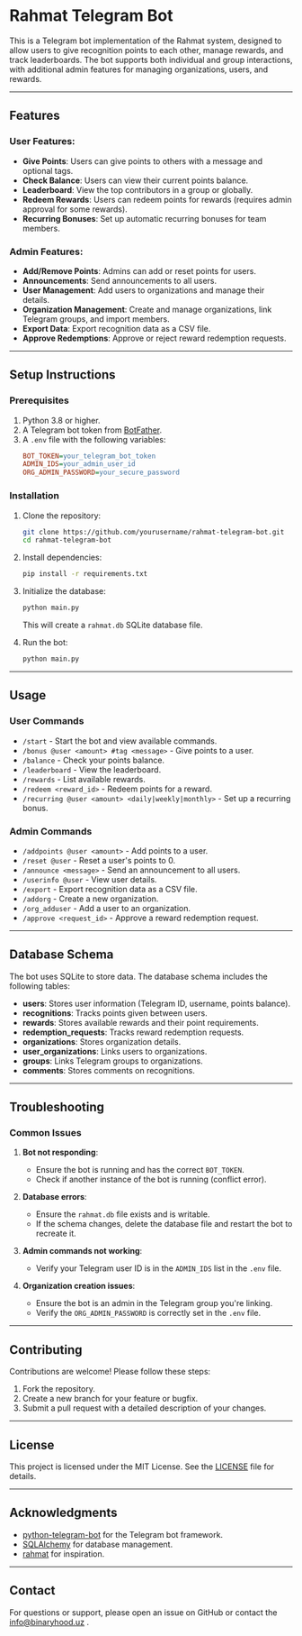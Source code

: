 # Rahmat Telegram Bot

This is a Telegram bot implementation of the Rahmat system, designed to allow users to give recognition points to each other, manage rewards, and track leaderboards. The bot supports both individual and group interactions, with additional admin features for managing organizations, users, and rewards.

---

## Features

### User Features:
- **Give Points**: Users can give points to others with a message and optional tags.
- **Check Balance**: Users can view their current points balance.
- **Leaderboard**: View the top contributors in a group or globally.
- **Redeem Rewards**: Users can redeem points for rewards (requires admin approval for some rewards).
- **Recurring Bonuses**: Set up automatic recurring bonuses for team members.

### Admin Features:
- **Add/Remove Points**: Admins can add or reset points for users.
- **Announcements**: Send announcements to all users.
- **User Management**: Add users to organizations and manage their details.
- **Organization Management**: Create and manage organizations, link Telegram groups, and import members.
- **Export Data**: Export recognition data as a CSV file.
- **Approve Redemptions**: Approve or reject reward redemption requests.

---

## Setup Instructions

### Prerequisites
1. Python 3.8 or higher.
2. A Telegram bot token from [BotFather](https://core.telegram.org/bots#botfather).
3. A `.env` file with the following variables:
   ```ini
   BOT_TOKEN=your_telegram_bot_token
   ADMIN_IDS=your_admin_user_id
   ORG_ADMIN_PASSWORD=your_secure_password
   ```

### Installation
1. Clone the repository:
   ```bash
   git clone https://github.com/yourusername/rahmat-telegram-bot.git
   cd rahmat-telegram-bot
   ```

2. Install dependencies:
   ```bash
   pip install -r requirements.txt
   ```

3. Initialize the database:
   ```bash
   python main.py
   ```
   This will create a `rahmat.db` SQLite database file.

4. Run the bot:
   ```bash
   python main.py
   ```

---

## Usage

### User Commands
- `/start` - Start the bot and view available commands.
- `/bonus @user <amount> #tag <message>` - Give points to a user.
- `/balance` - Check your points balance.
- `/leaderboard` - View the leaderboard.
- `/rewards` - List available rewards.
- `/redeem <reward_id>` - Redeem points for a reward.
- `/recurring @user <amount> <daily|weekly|monthly>` - Set up a recurring bonus.

### Admin Commands
- `/addpoints @user <amount>` - Add points to a user.
- `/reset @user` - Reset a user's points to 0.
- `/announce <message>` - Send an announcement to all users.
- `/userinfo @user` - View user details.
- `/export` - Export recognition data as a CSV file.
- `/addorg` - Create a new organization.
- `/org_adduser` - Add a user to an organization.
- `/approve <request_id>` - Approve a reward redemption request.

---

## Database Schema

The bot uses SQLite to store data. The database schema includes the following tables:

- **users**: Stores user information (Telegram ID, username, points balance).
- **recognitions**: Tracks points given between users.
- **rewards**: Stores available rewards and their point requirements.
- **redemption_requests**: Tracks reward redemption requests.
- **organizations**: Stores organization details.
- **user_organizations**: Links users to organizations.
- **groups**: Links Telegram groups to organizations.
- **comments**: Stores comments on recognitions.

---

## Troubleshooting

### Common Issues
1. **Bot not responding**:
   - Ensure the bot is running and has the correct `BOT_TOKEN`.
   - Check if another instance of the bot is running (conflict error).

2. **Database errors**:
   - Ensure the `rahmat.db` file exists and is writable.
   - If the schema changes, delete the database file and restart the bot to recreate it.

3. **Admin commands not working**:
   - Verify your Telegram user ID is in the `ADMIN_IDS` list in the `.env` file.

4. **Organization creation issues**:
   - Ensure the bot is an admin in the Telegram group you're linking.
   - Verify the `ORG_ADMIN_PASSWORD` is correctly set in the `.env` file.

---

## Contributing

Contributions are welcome! Please follow these steps:
1. Fork the repository.
2. Create a new branch for your feature or bugfix.
3. Submit a pull request with a detailed description of your changes.

---

## License

This project is licensed under the MIT License. See the [LICENSE](LICENSE) file for details.

---

## Acknowledgments
- [python-telegram-bot](https://github.com/python-telegram-bot/python-telegram-bot) for the Telegram bot framework.
- [SQLAlchemy](https://www.sqlalchemy.org/) for database management.
- [rahmat](https://rahmat.com/) for inspiration.

---

## Contact

For questions or support, please open an issue on GitHub or contact the info@binaryhood.uz .
